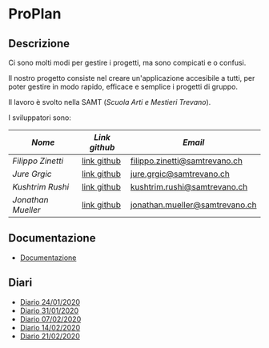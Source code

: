 # ProPlan


## Descrizione

Ci sono molti modi per gestire i progetti, ma sono compicati e o confusi.

Il nostro progetto consiste nel creare un'applicazione accesibile a tutti, per poter gestire in modo rapido, efficace e semplice i progetti di gruppo.


Il lavoro è svolto nella SAMT (*Scuola Arti e Mestieri Trevano*).

I sviluppatori sono: 

|*Nome*|*Link github*|*Email*|
|------|-------------|-------|
|*Filippo Zinetti*|[link github](https://github.com/Fil-Z)|filippo.zinetti@samtrevano.ch|
|*Jure Grgic*|[link github](https://github.com/GrgJur)|jure.grgic@samtrevano.ch|
|*Kushtrim Rushi*|[link github](https://github.com/kushustrim)|kushtrim.rushi@samtrevano.ch|
|*Jonathan Mueller*|[link github](https://github.com/JonathanMuellerCat)|jonathan.mueller@samtrevano.ch|


## Documentazione
- [Documentazione](./Documentazione/DocumentazioneProPlan.md)

## Diari
- [Diario 24/01/2020](./Diari/KUSRUS_JONMUE_JURGRG_FILZIN_PROPLAN_2020-01-24.md)
- [Diario 31/01/2020](./Diari/KUSRUS_JONMUE_JURGRG_FILZIN_PROPLAN_2020-01-31.md)
- [Diario 07/02/2020](./Diari/KUSRUS_JONMUE_JURGRG_FILZIN_PROPLAN_2020-02-07.md)
- [Diario 14/02/2020](./Diari/KUSRUS_JONMUE_JURGRG_FILZIN_PROPLAN_2020-02-14.md)
- [Diario 21/02/2020](./Diari/KUSRUS_JONMUE_JURGRG_FILZIN_PROPLAN_2020-02-21.md)
